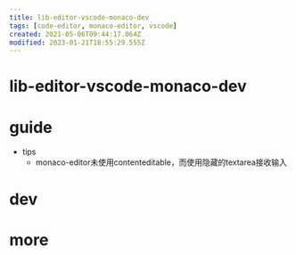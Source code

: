 ```yaml
---
title: lib-editor-vscode-monaco-dev
tags: [code-editor, monaco-editor, vscode]
created: 2021-05-06T09:44:17.064Z
modified: 2023-01-21T18:55:29.555Z
---
```


# lib-editor-vscode-monaco-dev

# guide

- tips
  - monaco-editor未使用contenteditable，而使用隐藏的textarea接收输入
# dev

# more
